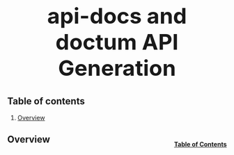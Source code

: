 <h1 style="font-size: 50px; text-align: center;">api-docs and doctum API Generation</h1>

## Table of contents
1. [Overview](#overview)


## Overview <a id="overview"></a><span style="float: right; font-size: 14px; padding-top: 15px;">[Table of Contents](#table-of-contents)</span>